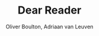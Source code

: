 ---
title: Dear Reader
subtitle: Oliver Boulton, Adriaan van Leuven
description: "Booklet\nPublisher: Werkplaats Typografie, 2019\nDesign: Adriaan Van Leuven, Oliver Boulton\nEdition of 50, 36pp.\nDigital, stapled, 120 × 235mm
"
---